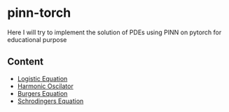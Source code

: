 # pinn-torch
Here I will try to implement the solution of PDEs using PINN on pytorch for educational purpose
## Content
- [Logistic Equation](Logistic/README.md)
- [Harmonic Oscilator](Harmonic_Oscilator/README.md)
- [Burgers Equation](Burgers_Equation/README.md)
- [Schrodingers Equation](Schordingers_Equation/README.md)